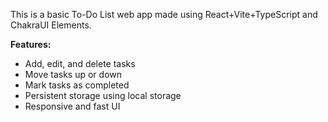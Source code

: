 This is a basic To-Do List web app made using React+Vite+TypeScript and ChakraUI Elements.

**Features:**   
- Add, edit, and delete tasks
- Move tasks up or down   
- Mark tasks as completed  
- Persistent storage using local storage  
- Responsive and fast UI
